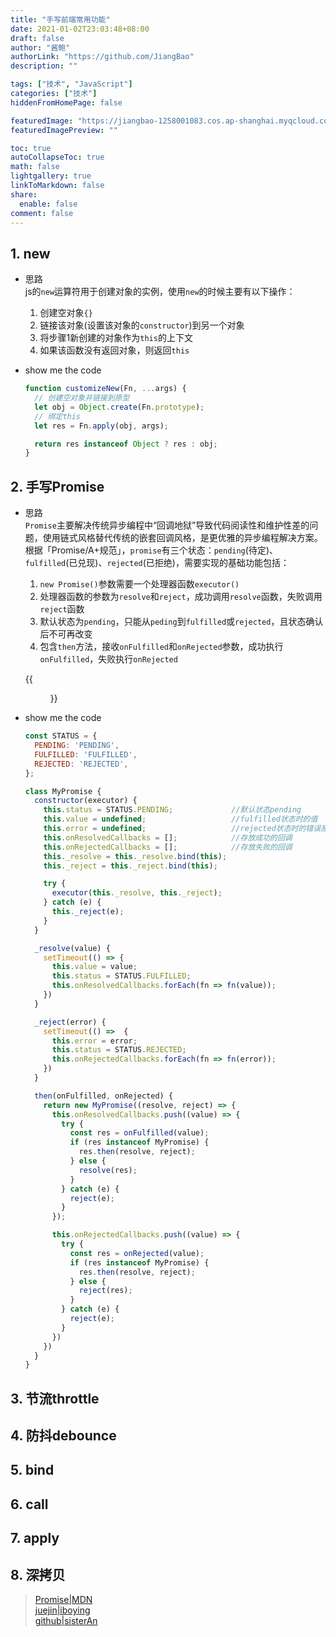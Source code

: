 ```yaml
---
title: "手写前端常用功能"
date: 2021-01-02T23:03:48+08:00
draft: false
author: "酱鲍"
authorLink: "https://github.com/JiangBao"
description: ""

tags: ["技术", "JavaScript"]
categories: ["技术"]
hiddenFromHomePage: false

featuredImage: "https://jiangbao-1258001083.cos.ap-shanghai.myqcloud.com/aprenda-JavaScript.png"
featuredImagePreview: ""

toc: true
autoCollapseToc: true
math: false
lightgallery: true
linkToMarkdown: false
share:
  enable: false
comment: false
---
```


<!--more-->

## 1. new
* 思路  
  js的`new`运算符用于创建对象的实例，使用`new`的时候主要有以下操作：
    1. 创建空对象`{}`
    2. 链接该对象(设置该对象的`constructor`)到另一个对象
    3. 将步骤1新创建的对象作为`this`的上下文
    4. 如果该函数没有返回对象，则返回`this`

* show me the code
  ```js
  function customizeNew(Fn, ...args) {
    // 创建空对象并链接到原型
    let obj = Object.create(Fn.prototype);
    // 绑定this
    let res = Fn.apply(obj, args);

    return res instanceof Object ? res : obj;
  }
  ```
## 2. 手写Promise
* 思路  
  `Promise`主要解决传统异步编程中“回调地狱”导致代码阅读性和维护性差的问题，使用链式风格替代传统的嵌套回调风格，是更优雅的异步编程解决方案。
  根据「Promise/A+规范」，`promise`有三个状态：`pending`(待定)、`fulfilled`(已兑现)、`rejected`(已拒绝)，需要实现的基础功能包括：
    1. `new Promise()`参数需要一个处理器函数`executor()`
    2. 处理器函数的参数为`resolve`和`reject`，成功调用`resolve`函数，失败调用`reject`函数
    3. 默认状态为`pending`，只能从`peding`到`fulfilled`或`rejected`，且状态确认后不可再改变
    4. 包含`then`方法，接收`onFulfilled`和`onRejected`参数，成功执行`onFulfilled`，失败执行`onRejected`

    {{<figure src="https://mdn.mozillademos.org/files/8633/promises.png">}}

* show me the code
  ```js
  const STATUS = {
    PENDING: 'PENDING',
    FULFILLED: 'FULFILLED',
    REJECTED: 'REJECTED',
  };

  class MyPromise {
    constructor(executor) {
      this.status = STATUS.PENDING;             //默认状态pending
      this.value = undefined;                   //fulfilled状态时的值
      this.error = undefined;                   //rejected状态时的错误原因
      this.onResolvedCallbacks = [];            //存放成功的回调
      this.onRejectedCallbacks = [];            //存放失败的回调
      this._resolve = this._resolve.bind(this);
      this._reject = this._reject.bind(this);

      try {
        executor(this._resolve, this._reject);
      } catch (e) {
        this._reject(e);
      }
    }

    _resolve(value) {
      setTimeout(() => {
        this.value = value;
        this.status = STATUS.FULFILLED;
        this.onResolvedCallbacks.forEach(fn => fn(value));
      })
    }

    _reject(error) {
      setTimeout(() =>  {
        this.error = error;
        this.status = STATUS.REJECTED;
        this.onRejectedCallbacks.forEach(fn => fn(error));
      })
    }

    then(onFulfilled, onRejected) {
      return new MyPromise((resolve, reject) => {
        this.onResolvedCallbacks.push((value) => {
          try {
            const res = onFulfilled(value);
            if (res instanceof MyPromise) {
              res.then(resolve, reject);
            } else {
              resolve(res);
            }
          } catch (e) {
            reject(e);
          }
        });

        this.onRejectedCallbacks.push((value) => {
          try {
            const res = onRejected(value);
            if (res instanceof MyPromise) {
              res.then(resolve, reject);
            } else {
              reject(res);
            }
          } catch (e) {
            reject(e);
          }
        })
      })
    }
  }
  ```

## 3. 节流throttle

## 4. 防抖debounce

## 5. bind

## 6. call

## 7. apply

## 8. 深拷贝

> [Promise|MDN](https://developer.mozilla.org/zh-cn/docs/Web/JavaScript/Reference/Global_Objects/Promise)  
  [juejin|iboying](https://juejin.cn/post/6873513007037546510)  
  [github|sisterAn](https://github.com/sisterAn/JavaScript-Algorithms)